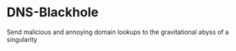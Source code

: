# DNS-Blackhole
Send malicious and annoying domain lookups to the gravitational abyss of a singularity
